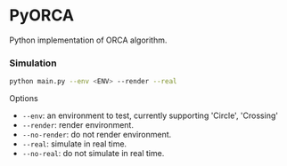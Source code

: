 # PyORCA
Python implementation of ORCA algorithm.

### Simulation
```bash
python main.py --env <ENV> --render --real
```
Options
- ```--env```: an environment to test, currently supporting 'Circle', 'Crossing'
- ```--render```: render environment.
- ```--no-render```: do not render environment.
- ```--real```: simulate in real time.
- ```--no-real```: do not simulate in real time.

